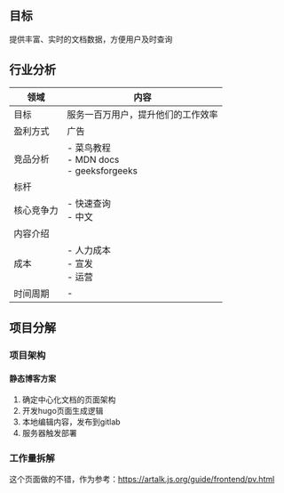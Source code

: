 ## 目标
提供丰富、实时的文档数据，方便用户及时查询


## 行业分析

| 领域 | 内容 |
| --- | --- |
| 目标 | 服务一百万用户，提升他们的工作效率 |
| 盈利方式 | 广告 |
| 竞品分析 | - 菜鸟教程<br> - MDN docs<br>  - geeksforgeeks<br>|
| 标杆| |
| 核心竞争力 | - 快速查询 <br> - 中文 <br> |
| 内容介绍 |   |
| 成本 |  - 人力成本 <br>  - 宣发 <br> - 运营 <br> |
| 时间周期 | - |



## 项目分解

### 项目架构

#### 静态博客方案
1. 确定中心化文档的页面架构
2. 开发hugo页面生成逻辑
3. 本地编辑内容，发布到gitlab
4. 服务器触发部署


### 工作量拆解
这个页面做的不错，作为参考：https://artalk.js.org/guide/frontend/pv.html


